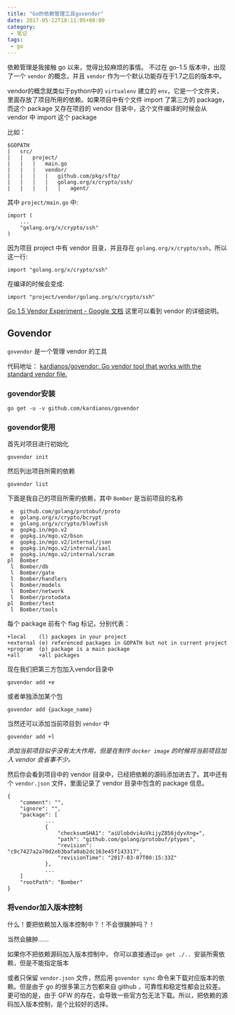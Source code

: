 ```yaml
---
title: "Go的依赖管理工具govendor"
date: 2017-05-22T18:11:05+08:00
category: 
 - 笔记
tags: 
 - go
---
```


依赖管理是我接触 go 以来，觉得比较麻烦的事情。
不过在 go-1.5 版本中，出现了一个 `vendor` 的概念，并且 `vendor` 作为一个默认功能存在于1.7之后的版本中。

vendor的概念就类似于python中的 `virtualenv` 建立的 `env`，它是一个文件夹，里面存放了项目所用的依赖。如果项目中有个文件 import 了第三方的 package，而这个 package 又存在项目的 vendor 目录中，这个文件编译的时候会从 vendor 中 import 这个 package

比如：

	$GOPATH
	|	src/
	|	|	project/
	|	|	|	main.go
	|	|	|	vendor/
	|	|	|	|	github.com/pkg/sftp/
	|	|	|	|	golang.org/x/crypto/ssh/
	|	|	|	|	|	agent/

其中 `project/main.go` 中:

	import (
		...
		"golang.org/x/crypto/ssh"
	)

因为项目 project 中有 vendor 目录，并且存在 `golang.org/x/crypto/ssh`，所以这一行:

	import "golang.org/x/crypto/ssh"

在编译的时候会变成:

	import "project/vendor/golang.org/x/crypto/ssh"


[Go 1.5 Vendor Experiment - Google 文档](https://docs.google.com/document/d/1Bz5-UB7g2uPBdOx-rw5t9MxJwkfpx90cqG9AFL0JAYo/edit) 这里可以看到 vendor 的详细说明。


## Govendor

`govendor` 是一个管理 vendor 的工具

代码地址： [kardianos/govendor: Go vendor tool that works with the standard vendor file.](https://github.com/kardianos/govendor)


### govendor安装

	go get -u -v github.com/kardianos/govendor

### govendor使用

首先对项目进行初始化

	govendor init

然后列出项目所需的依赖
	
	govendor list

下面是我自己的项目所需的依赖，其中 `Bomber` 是当前项目的名称

	 e  github.com/golang/protobuf/proto
	 e  golang.org/x/crypto/bcrypt
	 e  golang.org/x/crypto/blowfish
	 e  gopkg.in/mgo.v2
	 e  gopkg.in/mgo.v2/bson
	 e  gopkg.in/mgo.v2/internal/json
	 e  gopkg.in/mgo.v2/internal/sasl
	 e  gopkg.in/mgo.v2/internal/scram
	pl  Bomber
	 l  Bomber/db
	 l  Bomber/gate
	 l  Bomber/handlers
	 l  Bomber/models
	 l  Bomber/network
	 l  Bomber/protodata
	pl  Bomber/test
	 l  Bomber/tools

每个 package 前有个 flag 标记，分别代表：

	+local    (l) packages in your project
	+external (e) referenced packages in GOPATH but not in current project
	+program  (p) package is a main package
	+all      +all packages

现在我们把第三方包加入vendor目录中

	govendor add +e

或者单独添加某个包
	
	govendor add {package_name}

当然还可以添加当前项目到 `vendor` 中
	
	govendor add +l

*添加当前项目似乎没有太大作用，但是在制作 `docker image` 的时候将当前项目加入 vendor 会省事不少。*
	
然后你会看到项目中的 vendor 目录中，已经把依赖的源码添加进去了。其中还有个 `vendor.json` 文件，里面记录了 vendor 目录中包含的 package 信息。

	{
		"comment": "",
		"ignore": "",
		"package": [
				...
				{
					"checksumSHA1": "aiUlobdvi4uVkijyZ856jdyvXng=",
					"path": "github.com/golang/protobuf/ptypes",
					"revision": "c9c7427a2a70d2eb3bafa0ab2dc163e45f143317",
					"revisionTime": "2017-03-07T00:15:33Z"
				},
                ...
        ]
		"rootPath": "Bomber"
	}


### 将vendor加入版本控制

什么！要把依赖加入版本控制中？！不会很臃肿吗？！

当然会臃肿……

如果你不把依赖源码加入版本控制中，
你可以直接通过`go get ./.. `安装所需依赖，但是不能指定版本

或者只保留 `vendor.json` 文件，然后用 `govendor sync` 命令来下载对应版本的依赖。但是由于 go 的很多第三方包都来自 github ，可靠性和稳定性都会比较差。更可怕的是，由于 GFW 的存在，会导致一些官方包无法下载。所以，把依赖的源码加入版本控制，是个比较好的选择。
